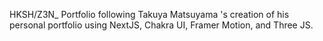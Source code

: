 HKSH/Z3N_ Portfolio following Takuya Matsuyama <craftzdog> 's creation of his personal portfolio using NextJS, Chakra UI, Framer Motion, and Three JS.